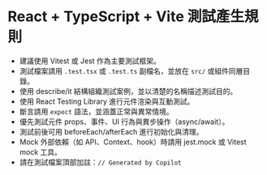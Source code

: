 # React + TypeScript + Vite 測試產生規則

- 建議使用 Vitest 或 Jest 作為主要測試框架。
- 測試檔案請用 `.test.tsx` 或 `.test.ts` 副檔名，並放在 `src/` 或組件同層目錄。
- 使用 describe/it 結構組織測試案例，並以清楚的名稱描述測試目的。
- 使用 React Testing Library 進行元件渲染與互動測試。
- 斷言請用 `expect` 語法，並涵蓋正常與異常情境。
- 優先測試元件 props、事件、UI 行為與異步操作（async/await）。
- 測試前後可用 beforeEach/afterEach 進行初始化與清理。
- Mock 外部依賴（如 API、Context、hook）時請用 jest.mock 或 Vitest mock 工具。
- 請在測試檔案頂部加註：`// Generated by Copilot`
